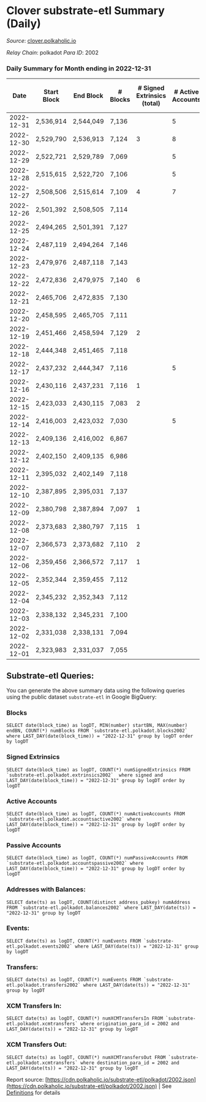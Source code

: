 # Clover substrate-etl Summary (Daily)

_Source_: [clover.polkaholic.io](https://clover.polkaholic.io)

*Relay Chain*: polkadot
*Para ID*: 2002



### Daily Summary for Month ending in 2022-12-31


| Date | Start Block | End Block | # Blocks | # Signed Extrinsics (total) | # Active Accounts | # Passive | # New | # Addresses with Balances | # Events | # Transfers | # XCM Transfers In | # XCM Transfers Out | Issues | 
| ---- | ----------- | --------- | -------- | --------------------------- | ----------------- | --------- | ----- | ------------------------- | -------- | ----------- | ------------------ | ------------------- | ------ |
| 2022-12-31 | 2,536,914 | 2,544,049 | 7,136 |  | 5 |  |  | 3,984 | 15,563 | 12 ($416.22) |   |   |  |
| 2022-12-30 | 2,529,790 | 2,536,913 | 7,124 | 3 | 8 |  |  | 3,984 | 15,765 | 29 ($3,969.66) |   |   |  |
| 2022-12-29 | 2,522,721 | 2,529,789 | 7,069 |  | 5 |  |  | 3,973 | 15,873 | 33 ($2,881.87) |   |   |  |
| 2022-12-28 | 2,515,615 | 2,522,720 | 7,106 |  | 5 |  |  | 3,965 | 15,904 | 25 ($11,126.58) |   |   |  |
| 2022-12-27 | 2,508,506 | 2,515,614 | 7,109 | 4 | 7 |  |  | 3,963 | 15,746 | 27 ($1,648.76) |   | 1 ($1.97) |  |
| 2022-12-26 | 2,501,392 | 2,508,505 | 7,114 |  |  |  |  | 3,963 | 15,522 | 21 ($633.29) |   |   |  |
| 2022-12-25 | 2,494,265 | 2,501,391 | 7,127 |  |  |  |  |  | 15,775 | 17 ($3,548.34) |   |   |  |
| 2022-12-24 | 2,487,119 | 2,494,264 | 7,146 |  |  |  |  |  | 15,482 | 6 ($42.77) |   |   |  |
| 2022-12-23 | 2,479,976 | 2,487,118 | 7,143 |  |  |  |  |  | 15,686 | 17 ($3,295.24) |   |   |  |
| 2022-12-22 | 2,472,836 | 2,479,975 | 7,140 | 6 |  |  |  |  | 15,847 | 21 ($130.65) |   |   |  |
| 2022-12-21 | 2,465,706 | 2,472,835 | 7,130 |  |  |  |  |  | 15,719 | 11 ($162.32) |   |   |  |
| 2022-12-20 | 2,458,595 | 2,465,705 | 7,111 |  |  |  |  |  | 15,739 | 10 ($233.26) |   |   |  |
| 2022-12-19 | 2,451,466 | 2,458,594 | 7,129 | 2 |  |  |  |  | 15,867 | 18 ($11,862.02) |   |   |  |
| 2022-12-18 | 2,444,348 | 2,451,465 | 7,118 |  |  |  |  |  | 16,098 | 47 ($6,050.01) |   |   |  |
| 2022-12-17 | 2,437,232 | 2,444,347 | 7,116 |  | 5 |  |  | 3,951 | 15,831 | 15 ($3,200.64) |   |   |  |
| 2022-12-16 | 2,430,116 | 2,437,231 | 7,116 | 1 |  |  |  | 3,950 | 16,176 | 33 ($2,916.61) |   |   |  |
| 2022-12-15 | 2,423,033 | 2,430,115 | 7,083 | 2 |  |  |  |  | 15,702 | 25 ($168,352.88) |   |   |  |
| 2022-12-14 | 2,416,003 | 2,423,032 | 7,030 |  | 5 |  |  | 3,947 | 15,451 | 11 ($713.04) |   |   |  |
| 2022-12-13 | 2,409,136 | 2,416,002 | 6,867 |  |  |  |  | 3,946 | 15,775 | 41 ($48,105.66) |   |   |  |
| 2022-12-12 | 2,402,150 | 2,409,135 | 6,986 |  |  |  |  |  | 15,762 | 35 ($4,165.91) |   |   |  |
| 2022-12-11 | 2,395,032 | 2,402,149 | 7,118 |  |  |  |  |  | 16,354 | 28 ($2,480.01) |   |   |  |
| 2022-12-10 | 2,387,895 | 2,395,031 | 7,137 |  |  |  |  |  | 15,598 | 15 ($187.85) |   |   |  |
| 2022-12-09 | 2,380,798 | 2,387,894 | 7,097 | 1 |  |  |  |  | 15,698 | 27 ($1,814.47) |   | 1 ($0.42) |  |
| 2022-12-08 | 2,373,683 | 2,380,797 | 7,115 | 1 |  |  |  | 3,929 | 15,894 | 31 ($2,840.24) |   | 1 ($0.38) |  |
| 2022-12-07 | 2,366,573 | 2,373,682 | 7,110 | 2 |  |  |  |  | 15,883 | 33 ($92,988.32) |   |   |  |
| 2022-12-06 | 2,359,456 | 2,366,572 | 7,117 | 1 |  |  |  |  | 16,103 | 53 ($535.65) |   |   |  |
| 2022-12-05 | 2,352,344 | 2,359,455 | 7,112 |  |  |  |  |  | 15,915 | 32 ($1,710.36) |   |   |  |
| 2022-12-04 | 2,345,232 | 2,352,343 | 7,112 |  |  |  |  |  | 15,119 | 24 ($491.54) |   |   |  |
| 2022-12-03 | 2,338,132 | 2,345,231 | 7,100 |  |  |  |  |  | 16,109 | 55 ($2,770.81) |   |   |  |
| 2022-12-02 | 2,331,038 | 2,338,131 | 7,094 |  |  |  |  |  | 16,159 | 69 ($2,052.94) |   |   |  |
| 2022-12-01 | 2,323,983 | 2,331,037 | 7,055 |  |  |  |  |  | 15,921 | 31 ($130.43) |   |   |  |

## Substrate-etl Queries:
You can generate the above summary data using the following queries using the public dataset `substrate-etl` in Google BigQuery:


### Blocks
```
SELECT date(block_time) as logDT, MIN(number) startBN, MAX(number) endBN, COUNT(*) numBlocks FROM `substrate-etl.polkadot.blocks2002`  where LAST_DAY(date(block_time)) = "2022-12-31" group by logDT order by logDT
```


### Signed Extrinsics
```
SELECT date(block_time) as logDT, COUNT(*) numSignedExtrinsics FROM `substrate-etl.polkadot.extrinsics2002`  where signed and LAST_DAY(date(block_time)) = "2022-12-31" group by logDT order by logDT
```


### Active Accounts
```
SELECT date(block_time) as logDT, COUNT(*) numActiveAccounts FROM `substrate-etl.polkadot.accountsactive2002` where LAST_DAY(date(block_time)) = "2022-12-31" group by logDT order by logDT
```


### Passive Accounts
```
SELECT date(block_time) as logDT, COUNT(*) numPassiveAccounts FROM `substrate-etl.polkadot.accountspassive2002` where LAST_DAY(date(block_time)) = "2022-12-31" group by logDT order by logDT
```


### Addresses with Balances:
```
SELECT date(ts) as logDT, COUNT(distinct address_pubkey) numAddress FROM `substrate-etl.polkadot.balances2002` where LAST_DAY(date(ts)) = "2022-12-31" group by logDT
```


### Events:
```
SELECT date(ts) as logDT, COUNT(*) numEvents FROM `substrate-etl.polkadot.events2002` where LAST_DAY(date(ts)) = "2022-12-31" group by logDT
```


### Transfers:
```
SELECT date(ts) as logDT, COUNT(*) numEvents FROM `substrate-etl.polkadot.transfers2002` where LAST_DAY(date(ts)) = "2022-12-31" group by logDT
```


### XCM Transfers In:
```
SELECT date(ts) as logDT, COUNT(*) numXCMTransfersIn FROM `substrate-etl.polkadot.xcmtransfers` where origination_para_id = 2002 and LAST_DAY(date(ts)) = "2022-12-31" group by logDT
```


### XCM Transfers Out:
```
SELECT date(ts) as logDT, COUNT(*) numXCMTransfersOut FROM `substrate-etl.polkadot.xcmtransfers` where destination_para_id = 2002 and LAST_DAY(date(ts)) = "2022-12-31" group by logDT
```



Report source: [https://cdn.polkaholic.io/substrate-etl/polkadot/2002.json](https://cdn.polkaholic.io/substrate-etl/polkadot/2002.json) | See [Definitions](/DEFINITIONS.md) for details
